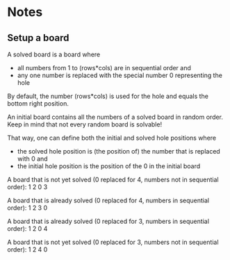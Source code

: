 Notes
=====

Setup a board
-------------

A solved board is a board where
- all numbers from 1 to (rows*cols) are in sequential order and
- any one number is replaced with the special number 0 representing the hole

By default, the number (rows*cols) is used for the hole and equals the bottom right position.

An initial board contains all the numbers of a solved board in random order. Keep in mind that not every random board is solvable!

That way, one can define both the initial and solved hole positions where
- the solved hole position is (the position of) the number that is replaced with 0 and
- the initial hole position is the position of the 0 in the initial board

A board that is not yet solved (0 replaced for 4, numbers not in sequential order):
	1 2
	0 3

A board that is already solved (0 replaced for 4, numbers in sequential order):
	1 2
	3 0

A board that is already solved (0 replaced for 3, numbers in sequential order):
	1 2
	0 4

A board that is not yet solved (0 replaced for 3, numbers not in sequential order):
	1 2
	4 0
